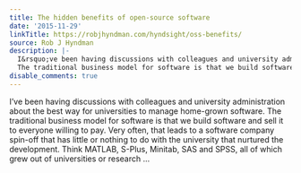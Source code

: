 ```yaml
---
title: The hidden benefits of open-source software
date: '2015-11-29'
linkTitle: https://robjhyndman.com/hyndsight/oss-benefits/
source: Rob J Hyndman
description: |-
  I&rsquo;ve been having discussions with colleagues and university administration about the best way for universities to manage home-grown software.
  The traditional business model for software is that we build software and sell it to everyone willing to pay. Very often, that leads to a software company spin-off that has little or nothing to do with the university that nurtured the development. Think MATLAB, S-Plus, Minitab, SAS and SPSS, all of which grew out of universities or research ...
disable_comments: true
---
```

I&rsquo;ve been having discussions with colleagues and university administration about the best way for universities to manage home-grown software.
The traditional business model for software is that we build software and sell it to everyone willing to pay. Very often, that leads to a software company spin-off that has little or nothing to do with the university that nurtured the development. Think MATLAB, S-Plus, Minitab, SAS and SPSS, all of which grew out of universities or research ...
